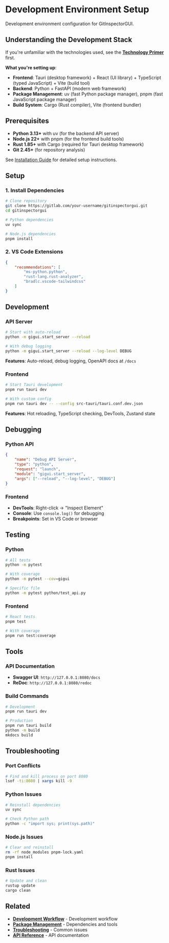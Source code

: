 # Development Environment Setup

Development environment configuration for GitInspectorGUI.

## Understanding the Development Stack

If you're unfamiliar with the technologies used, see the **[Technology Primer](../technology-primer.md)** first.

**What you're setting up**:

-   **Frontend**: Tauri (desktop framework) + React (UI library) + TypeScript (typed JavaScript) + Vite (build tool)
-   **Backend**: Python + FastAPI (modern web framework)
-   **Package Management**: uv (fast Python package manager), pnpm (fast JavaScript package manager)
-   **Build System**: Cargo (Rust compiler), Vite (frontend bundler)

## Prerequisites

-   **Python 3.13+** with uv (for the backend API server)
-   **Node.js 22+** with pnpm (for the frontend build tools)
-   **Rust 1.85+** with Cargo (required for Tauri desktop framework)
-   **Git 2.45+** (for repository analysis)

See [Installation Guide](../getting-started/installation.md) for detailed setup instructions.

## Setup

### 1. Install Dependencies

```bash
# Clone repository
git clone https://gitlab.com/your-username/gitinspectorgui.git
cd gitinspectorgui

# Python dependencies
uv sync

# Node.js dependencies
pnpm install
```

### 2. VS Code Extensions

```json
{
    "recommendations": [
        "ms-python.python",
        "rust-lang.rust-analyzer",
        "bradlc.vscode-tailwindcss"
    ]
}
```

## Development

### API Server

```bash
# Start with auto-reload
python -m gigui.start_server --reload

# With debug logging
python -m gigui.start_server --reload --log-level DEBUG
```

**Features**: Auto-reload, debug logging, OpenAPI docs at `/docs`

### Frontend

```bash
# Start Tauri development
pnpm run tauri dev

# With custom config
pnpm run tauri dev -- --config src-tauri/tauri.conf.dev.json
```

**Features**: Hot reloading, TypeScript checking, DevTools, Zustand state

## Debugging

### Python API

```json
{
    "name": "Debug API Server",
    "type": "python",
    "request": "launch",
    "module": "gigui.start_server",
    "args": ["--reload", "--log-level", "DEBUG"]
}
```

### Frontend

-   **DevTools**: Right-click → "Inspect Element"
-   **Console**: Use `console.log()` for debugging
-   **Breakpoints**: Set in VS Code or browser

## Testing

### Python

```bash
# All tests
python -m pytest

# With coverage
python -m pytest --cov=gigui

# Specific file
python -m pytest python/test_api.py
```

### Frontend

```bash
# React tests
pnpm test

# With coverage
pnpm run test:coverage
```

## Tools

### API Documentation

-   **Swagger UI**: `http://127.0.0.1:8080/docs`
-   **ReDoc**: `http://127.0.0.1:8080/redoc`

### Build Commands

```bash
# Development
pnpm run tauri dev

# Production
pnpm run tauri build
python -m build
mkdocs build
```

## Troubleshooting

### Port Conflicts

```bash
# Find and kill process on port 8080
lsof -ti:8080 | xargs kill -9
```

### Python Issues

```bash
# Reinstall dependencies
uv sync

# Check Python path
python -c "import sys; print(sys.path)"
```

### Node.js Issues

```bash
# Clear and reinstall
rm -rf node_modules pnpm-lock.yaml
pnpm install
```

### Rust Issues

```bash
# Update and clean
rustup update
cargo clean
```

## Related

-   **[Development Workflow](development-workflow.md)** - Development workflow
-   **[Package Management](package-management.md)** - Dependencies and tools
-   **[Troubleshooting](troubleshooting.md)** - Common issues
-   **[API Reference](../api/reference.md)** - API documentation
